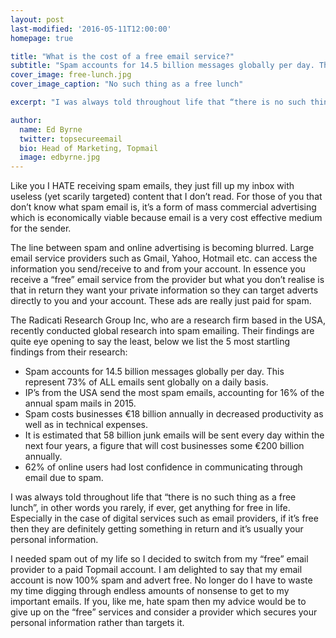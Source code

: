 ```yaml
---
layout: post
last-modified: '2016-05-11T12:00:00'
homepage: true

title: "What is the cost of a free email service?"
subtitle: "Spam accounts for 14.5 billion messages globally per day. This represent 73% of ALL emails sent globally on a daily basis."
cover_image: free-lunch.jpg
cover_image_caption: "No such thing as a free lunch"

excerpt: "I was always told throughout life that “there is no such thing as a free lunch”, in other words you rarely, if ever, get anything for free in life. Especially in the case of digital services such as email providers, if it’s free then they are definitely getting something in return and it’s usually your personal information."

author:
  name: Ed Byrne
  twitter: topsecureemail
  bio: Head of Marketing, Topmail
  image: edbyrne.jpg
---
```

Like you I HATE receiving spam emails, they just fill up my inbox with useless (yet scarily targeted) content that I don’t read. For those of you that don’t know what spam email is, it’s a form of mass commercial advertising which is economically viable because email is a very cost effective medium for the sender.

The line between spam and online advertising is becoming blurred. Large email service providers such as Gmail, Yahoo, Hotmail etc. can access the information you send/receive to and from your account. In essence you receive a “free” email service from the provider but what you don’t realise is that in return they want your private information so they can target adverts directly to you and your account. These ads are really just paid for spam.

The Radicati Research Group Inc, who are a research firm based in the USA, recently conducted global research into spam emailing. Their findings are quite eye opening to say the least, below we list the 5 most startling findings from their research:

*  Spam accounts for 14.5 billion messages globally per day. This represent 73% of ALL emails sent globally on a daily basis.
*  IP’s from the USA send the most spam emails, accounting for 16% of the annual spam mails in 2015.
*  Spam costs businesses €18 billion annually in decreased productivity as well as in technical expenses.
*  It is estimated that 58 billion junk emails will be sent every day within the next four years, a figure that will cost businesses some €200 billion annually.
*  62% of online users had lost confidence in communicating through email due to spam.

I was always told throughout life that “there is no such thing as a free lunch”, in other words you rarely, if ever, get anything for free in life. Especially in the case of digital services such as email providers, if it’s free then they are definitely getting something in return and it’s usually your personal information.

I needed spam out of my life so I decided to switch from my “free” email provider to a paid Topmail account. I am delighted to say that my email account is now 100% spam and advert free. No longer do I have to waste my time digging through endless amounts of nonsense to get to my important emails. If you, like me, hate spam then my advice would be to give up on the “free” services and consider a provider which secures your personal information rather than targets it.